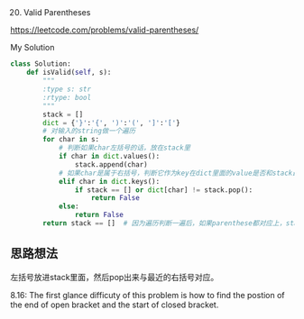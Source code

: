 ## 
20. Valid Parentheses

https://leetcode.com/problems/valid-parentheses/

My Solution

```python
class Solution:
    def isValid(self, s):
        """
        :type s: str
        :rtype: bool
        """
        stack = []
        dict = {'}':'{', ')':'(', ']':'['}
        # 对输入的string做一个遍历
        for char in s:
            # 判断如果char左括号的话，放在stack里
            if char in dict.values(): 
                stack.append(char)
            # 如果char是属于右括号，判断它作为key在dict里面的value是否和stack最后一个相等
            elif char in dict.keys():
                if stack == [] or dict[char] != stack.pop():
                    return False
            else:
                return False
        return stack == []  # 因为遍历判断一遍后，如果parenthese都对应上，stack应该是空的。
```

## 思路想法
左括号放进stack里面，然后pop出来与最近的右括号对应。

8.16:
The first glance difficuty of this problem is how to find the postion of the end of open bracket and the start of closed bracket.

